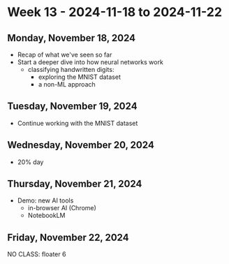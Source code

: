 # Week 13 - 2024-11-18 to 2024-11-22

## Monday, November 18, 2024

- Recap of what we've seen so far
- Start a deeper dive into how neural networks work
  - classifying handwritten digits:
    - exploring the MNIST dataset
    - a non-ML approach

## Tuesday, November 19, 2024

- Continue working with the MNIST dataset

## Wednesday, November 20, 2024

- 20% day

## Thursday, November 21, 2024

- Demo: new AI tools
  - in-browser AI (Chrome)
  - NotebookLM

## Friday, November 22, 2024

NO CLASS: floater 6
